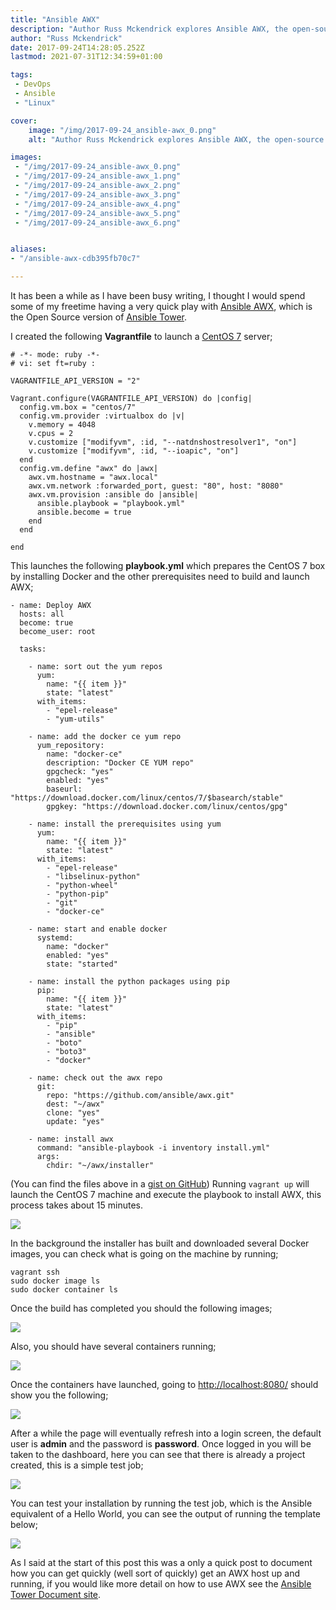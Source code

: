```yaml
---
title: "Ansible AWX"
description: "Author Russ Mckendrick explores Ansible AWX, the open-source version of Ansible Tower. Follow his guide to quickly set up AWX with CentOS 7 using Vagrant."
author: "Russ Mckendrick"
date: 2017-09-24T14:28:05.252Z
lastmod: 2021-07-31T12:34:59+01:00

tags:
 - DevOps
 - Ansible
 - "Linux"

cover:
    image: "/img/2017-09-24_ansible-awx_0.png" 
    alt: "Author Russ Mckendrick explores Ansible AWX, the open-source version of Ansible Tower. Follow his guide to quickly set up AWX with CentOS 7 using Vagrant."

images:
 - "/img/2017-09-24_ansible-awx_0.png"
 - "/img/2017-09-24_ansible-awx_1.png"
 - "/img/2017-09-24_ansible-awx_2.png"
 - "/img/2017-09-24_ansible-awx_3.png"
 - "/img/2017-09-24_ansible-awx_4.png"
 - "/img/2017-09-24_ansible-awx_5.png"
 - "/img/2017-09-24_ansible-awx_6.png"


aliases:
- "/ansible-awx-cdb395fb70c7"

---
```


It has been a while as I have been busy writing, I thought I would spend some of my freetime having a very quick play with [Ansible AWX](http://www.eweek.com/enterprise-apps/red-hat-launches-open-source-ansible-tower-awx-automation-project), which is the Open Source version of [Ansible Tower](https://www.ansible.com/tower/).

I created the following **Vagrantfile** to launch a [CentOS 7](https://www.centos.org/) server;

```
# -*- mode: ruby -*-
# vi: set ft=ruby :

VAGRANTFILE_API_VERSION = "2"

Vagrant.configure(VAGRANTFILE_API_VERSION) do |config|
  config.vm.box = "centos/7"
  config.vm.provider :virtualbox do |v|
    v.memory = 4048
    v.cpus = 2
    v.customize ["modifyvm", :id, "--natdnshostresolver1", "on"]
    v.customize ["modifyvm", :id, "--ioapic", "on"]
  end
  config.vm.define "awx" do |awx|
    awx.vm.hostname = "awx.local"
    awx.vm.network :forwarded_port, guest: "80", host: "8080"
    awx.vm.provision :ansible do |ansible|
      ansible.playbook = "playbook.yml"
      ansible.become = true
    end
  end

end
```

This launches the following **playbook.yml** which prepares the CentOS 7 box by installing Docker and the other prerequisites need to build and launch AWX;

```
- name: Deploy AWX
  hosts: all
  become: true
  become_user: root

  tasks:

    - name: sort out the yum repos
      yum:
        name: "{{ item }}"
        state: "latest"
      with_items:
        - "epel-release"
        - "yum-utils"

    - name: add the docker ce yum repo
      yum_repository:
        name: "docker-ce"
        description: "Docker CE YUM repo"
        gpgcheck: "yes"
        enabled: "yes"
        baseurl: "https://download.docker.com/linux/centos/7/$basearch/stable"
        gpgkey: "https://download.docker.com/linux/centos/gpg"

    - name: install the prerequisites using yum
      yum:
        name: "{{ item }}"
        state: "latest"
      with_items:
        - "epel-release"
        - "libselinux-python"
        - "python-wheel"
        - "python-pip"
        - "git"
        - "docker-ce"

    - name: start and enable docker
      systemd:
        name: "docker"
        enabled: "yes"
        state: "started"

    - name: install the python packages using pip
      pip:
        name: "{{ item }}"
        state: "latest"
      with_items:
        - "pip"
        - "ansible"
        - "boto"
        - "boto3"
        - "docker"

    - name: check out the awx repo
      git:
        repo: "https://github.com/ansible/awx.git"
        dest: "~/awx"
        clone: "yes"
        update: "yes"

    - name: install awx
      command: "ansible-playbook -i inventory install.yml"
      args:
        chdir: "~/awx/installer"
```

(You can find the files above in a [gist on GitHub](https://gist.github.com/russmckendrick/36d3f131cae273e6c85060a8d172a195)) Running `vagrant up` will launch the CentOS 7 machine and execute the playbook to install AWX, this process takes about 15 minutes.

![](/img/2017-09-24_ansible-awx_1.png)

In the background the installer has built and downloaded several Docker images, you can check what is going on the machine by running;

```
vagrant ssh
sudo docker image ls
sudo docker container ls
```

Once the build has completed you should the following images;

![](/img/2017-09-24_ansible-awx_2.png)

Also, you should have several containers running;

![](/img/2017-09-24_ansible-awx_3.png)

Once the containers have launched, going to [http://localhost:8080/](http://localhost:8080/) should show you the following;

![](/img/2017-09-24_ansible-awx_4.png)

After a while the page will eventually refresh into a login screen, the default user is **admin** and the password is **password**. Once logged in you will be taken to the dashboard, here you can see that there is already a project created, this is a simple test job;

![](/img/2017-09-24_ansible-awx_5.png)

You can test your installation by running the test job, which is the Ansible equivalent of a Hello World, you can see the output of running the template below;

![](/img/2017-09-24_ansible-awx_6.png)

As I said at the start of this post this was a only a quick post to document how you can get quickly (well sort of quickly) get an AWX host up and running, if you would like more detail on how to use AWX see the [Ansible Tower Document site](http://docs.ansible.com/ansible-tower/index.html).